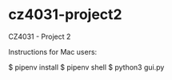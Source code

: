 # cz4031-project2
CZ4031 - Project 2

Instructions for Mac users:

$ pipenv install
$ pipenv shell
$ python3 gui.py